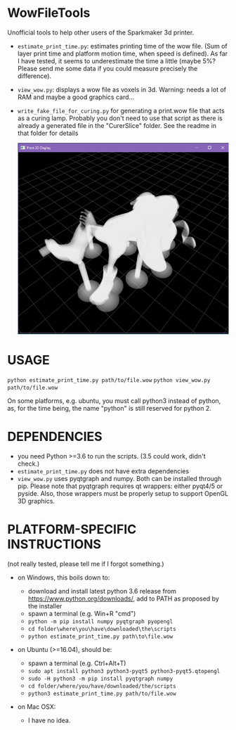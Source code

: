 # WowFileTools
Unofficial tools to help other users of the Sparkmaker 3d printer.

- `estimate_print_time.py`: estimates printing time of the wow file. (Sum of layer print time and platform motion time, when speed is defined). As far I have tested, it seems to underestimate the time a little (maybe 5%? Please send me some data if you could measure precisely the difference).
- `view_wow.py`: displays a wow file as voxels in 3d. Warning: needs a lot of RAM and maybe a good graphics card...
- `write_fake_file_for_curing.py` for generating a print.wow file that acts as a curing lamp. Probably you don't need to use that script as there is already a generated file in the "CurerSlice" folder. See the readme in that folder for details
  
  ![Alt text](screenshot.png?raw=true "Screenshot")

# USAGE
`python estimate_print_time.py path/to/file.wow`
`python view_wow.py path/to/file.wow`

On some platforms, e.g. ubuntu, you must call python3 instead of python, as, for the time being, the name "python" is still reserved for python 2.

# DEPENDENCIES
- you need Python >=3.6 to run the scripts. (3.5 could work, didn't check.)
- `estimate_print_time.py` does not have extra dependencies
- `view_wow.py` uses pyqtgraph and numpy. Both can be installed through pip. Please note that pyqtgraph requires qt wrappers: either pyqt4/5 or pyside. Also, those wrappers must be properly setup to support OpenGL 3D graphics.

# PLATFORM-SPECIFIC INSTRUCTIONS
(not really tested, please tell me if I forgot something.)

- on Windows, this boils down to:
    - download and install latest python 3.6 release from https://www.python.org/downloads/, add to PATH as proposed by the installer
    - spawn a terminal (e.g. Win+R "cmd")
    - `python -m pip install numpy pyqtgraph pyopengl`
    - `cd folder\where\you\have\downloaded\the\scripts`
    - `python estimate_print_time.py path\to\file.wow`

- on Ubuntu (>=16.04), should be:
    - spawn a terminal (e.g. Ctrl+Alt+T)
    - `sudo apt install python3 python3-pyqt5 python3-pyqt5.qtopengl`
    - `sudo -H python3 -m pip install pyqtgraph numpy`
    - `cd folder/where/you/have/downloaded/the/scripts`
    - `python3 estimate_print_time.py path/to/file.wow`

- on Mac OSX:
    - I have no idea.
